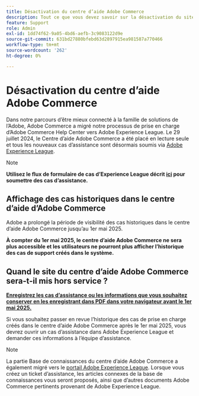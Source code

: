 ```yaml
---
title: Désactivation du centre d’aide Adobe Commerce
description: Tout ce que vous devez savoir sur la désactivation du site du centre d’aide Adobe Commerce.
feature: Support
role: Admin
exl-id: 1dd74f62-9a05-4bd6-aefb-3c9083122d9e
source-git-commit: 631bd27880bfebd63d2897915ea981587a770466
workflow-type: tm+mt
source-wordcount: '262'
ht-degree: 0%

---
```


# Désactivation du centre d’aide Adobe Commerce

Dans notre parcours d’être mieux connecté à la famille de solutions de l’Adobe, Adobe Commerce a migré notre processus de prise en charge d’Adobe Commerce Help Center vers Adobe Experience League.
Le 29 juillet 2024, le Centre d’aide Adobe Commerce a été placé en lecture seule et tous les nouveaux cas d’assistance sont désormais soumis via [Adobe Experience League](https://experienceleague.adobe.com/).

>[!NOTE]
>
>**Utilisez le flux de formulaire de cas d’Experience League décrit [ici](https://experienceleague.adobe.com/en/docs/commerce-knowledge-base/kb/help-center-guide/magento-help-center-user-guide?lang=en#what-is-experience-support) pour soumettre des cas d’assistance.**

## Affichage des cas historiques dans le centre d’aide d’Adobe Commerce

Adobe a prolongé la période de visibilité des cas historiques dans le centre d’aide Adobe Commerce jusqu’au 1er mai 2025.

**À compter du 1er mai 2025, le centre d’aide Adobe Commerce ne sera plus accessible et les utilisateurs ne pourront plus afficher l’historique des cas de support créés dans le système.**

## Quand le site du centre d’aide Adobe Commerce sera-t-il mis hors service ?

**<u>Enregistrez les cas d’assistance ou les informations que vous souhaitez conserver en les enregistrant dans PDF dans votre navigateur avant le 1er mai 2025.</u>**

Si vous souhaitez passer en revue l’historique des cas de prise en charge créés dans le centre d’aide Adobe Commerce après le 1er mai 2025, vous devrez ouvrir un cas d’assistance dans Adobe Experience League et demander ces informations à l’équipe d’assistance.

>[!NOTE]
>
>La partie Base de connaissances du centre d’aide Adobe Commerce a également migré vers le [portail Adobe Experience League](https://experienceleague.adobe.com/). Lorsque vous créez un ticket d’assistance, les articles connexes de la base de connaissances vous seront proposés, ainsi que d’autres documents Adobe Commerce pertinents provenant de Adobe Experience League.
